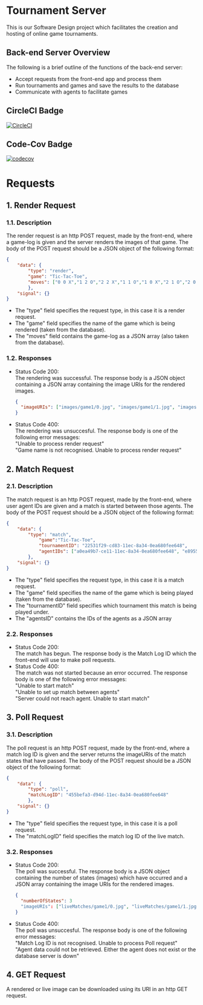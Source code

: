 # Tournament Server
This is our Software Design project which facilitates the creation and hosting of online game tournaments.

## Back-end Server Overview 
The following is a brief outline of the functions of the back-end server:
* Accept requests from the front-end app and process them
* Run tournaments and games and save the results to the database
* Communicate with agents to facilitate games


## CircleCI Badge
[![CircleCI](https://circleci.com/gh/MacroHard-Solutions/tournament-server.svg?style=svg&circle-token=689cedba0802f91837c71ca9770d92f0f10b15bf)](https://app.circleci.com/pipelines/github/MacroHard-Solutions/tournament-server)
## Code-Cov Badge
[![codecov](https://codecov.io/gh/MacroHard-Solutions/tournament-server/branch/code-cov/graph/badge.svg?token=X67KO80SL5)](https://codecov.io/gh/MacroHard-Solutions/tournament-server)


# Requests

## 1. Render Request
### 1.1. Description
The render request is an http POST request, made by the front-end, where a game-log is given and the server renders the images of that game.
The body of the POST request should be a JSON object of the following format:
```JSON
{
	"data": {
		"type": "render",
		"game": "Tic-Tac-Toe",
		"moves": ["0 0 X","1 2 O","2 2 X","1 1 O","1 0 X","2 1 O","2 0 X"]
		},
	"signal": {}
}
```
* The "type" field specifies the request type, in this case it is a render request.
* The "game" field specifies the name of the game which is being rendered (taken from the database).
* The "moves" field contains the game-log as a JSON array (also taken from the database).

### 1.2. Responses
* Status Code 200: <br>
  The rendering was successful. The response body is a JSON object containing a JSON array containing the image URIs for the rendered images. 
  ```JSON
  {
  	"imageURIs": ["images/game1/0.jpg", "images/game1/1.jpg", "images/game1/2.jpg", "images/game1/3.jpg"]
  }
  ```
* Status Code 400: <br>
  The rendering was unsuccesful. The response body is one of the following error messages: <br>
  "Unable to process render request" <br>
  "Game name is not recognised. Unable to process render request" 

## 2. Match Request
### 2.1. Description
The match request is an http POST request, made by the front-end, where user agent IDs are given and a match is started between those agents. 
The body of the POST request should be a JSON object of the following format:
```JSON
{
	"data": {
		"type": "match",
    		"game":"Tic-Tac-Toe",
    		"tournamentID": "22531f29-cd83-11ec-8a34-0ea680fee648",
    		"agentIDs": ["a0ea49b7-ce11-11ec-8a34-0ea680fee648", "e8955372-ce0e-11ec-8a34-0ea680fee648"]
		},
  	"signal": {}
}
```
* The "type" field specifies the request type, in this case it is a match request.
* The "game" field specifies the name of the game which is being played (taken from the database).
* The "tournamentID" field specifies which tournament this match is being played under.
* The "agentsID" contains the IDs of the agents as a JSON array

### 2.2. Responses
* Status Code 200: <br>
  The match has begun. The response body is the Match Log ID which the front-end will use to make poll requests. 
* Status Code 400: <br>
  The match was not started because an error occurred. The response body is one of the following error messages: <br>
  "Unable to start match" <br>
  "Unable to set up match between agents" <br>
  "Server could not reach agent. Unable to start match"
  
## 3. Poll Request
### 3.1. Description
The poll request is an http POST request, made by the front-end, where a match log ID is given and the server returns the imageURIs of the match states that have passed.
The body of the POST request should be a JSON object of the following format:
```JSON
{
	"data": {
		"type": "poll",
		"matchLogID": "455befa3-d94d-11ec-8a34-0ea680fee648"
		},
	"signal": {}
}
```
* The "type" field specifies the request type, in this case it is a poll request.
* The "matchLogID" field specifies the match log ID of the live match.

### 3.2. Responses
* Status Code 200: <br>
  The poll was successful. The response body is a JSON object containing the number of states (images) which have occurred and a JSON array containing the image URIs for the rendered images. 
  ```JSON
  {
  	"numberOfStates": 3
  	"imageURIs": ["liveMatches/game1/0.jpg", "liveMatches/game1/1.jpg", "liveMatches/game1/2.jpg"]
  }
  ```
* Status Code 400: <br>
  The poll was unsuccesful. The response body is one of the following error messages: <br>
  "Match Log ID is not recognised. Unable to process Poll request" <br>
  "Agent data could not be retrieved. Either the agent does not exist or the database server is down"

## 4. GET Request
A rendered or live image can be downloaded using its URI in an http GET request. 

